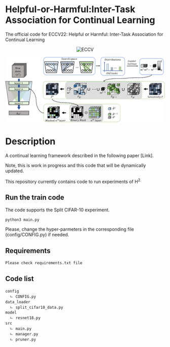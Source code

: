 # Helpful-or-Harmful:Inter-Task Association for Continual Learning

The official code for ECCV22: Helpful or Harmful: Inter-Task Association for Continual Learning

<div align="center">
  
![ECCV](https://img.shields.io/badge/ECCV-2022-blue)

![h2](images/H_2_ECCV_2022.png)

</div>

# Description
A continual learning framework described in the following paper [Link]. 

Note, this is work in progress and this code that will be dynamically updated.

This repository currently contains code to run experiments of H<sup>2.

## Run the train code 
The code supports the Split CIFAR-10 experiment.

```bash
python3 main.py
```
Please, change the hyper-parmeters in the corresponding file (config/CONFIG.py) if needed.
  
## Requirements 
```bash
Please check requirements.txt file
```

## Code list 

```bash
config
  ㄴ CONFIG.py
data_loader
  ㄴ split_cifar10_data.py
model
  ㄴ resnet18.py
src 
  ㄴ main.py
  ㄴ manager.py
  ㄴ pruner.py
```
